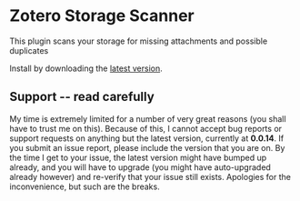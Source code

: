 # Zotero Storage Scanner

This plugin scans your storage for missing attachments and possible duplicates

Install by downloading the [latest version](https://raw.github.com/friflaj/zotero-storage-scanner/master/zotero-storage-scanner-0.0.14.xpi).

## Support -- read carefully

My time is extremely limited for a number of very great reasons (you shall have to trust me on this). Because of this, I cannot accept bug reports
or support requests on anything but the latest version, currently at **0.0.14**. If you submit an issue report,
please include the version that you are on. By the time I get to your issue, the latest version might have bumped up already, and you
will have to upgrade (you might have auto-upgraded already however) and re-verify that your issue still exists. Apologies for the inconvenience, but such
are the breaks.
